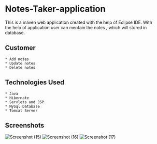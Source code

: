 # Notes-Taker-application

This is a maven web application created with the help of Eclipse IDE.
With the help of application user can mentain the notes , which will stored in database. 

## Customer
    * Add notes
    * Update notes
    * Delete notes
 
## Technologies Used
    * Java
    * Hibernate
    * Servlets and JSP
    * MySql Database
    * Tomcat Server
    
## Screenshots 


![Screenshot (15)](https://user-images.githubusercontent.com/96343522/157652763-d5858640-5021-44c5-9ccb-c5bde91f2915.png)
![Screenshot (16)](https://user-images.githubusercontent.com/96343522/157652775-3e9f5894-bb79-46a4-8767-d346c487bbf8.png)
![Screenshot (17)](https://user-images.githubusercontent.com/96343522/157652795-4261c8de-088b-4463-a0d3-1fc780eff8a8.png)
